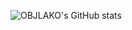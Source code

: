 ![OBJLAKO's GitHub stats](https://github-readme-stats.vercel.app/api?username=OBJLAKO&show_icons=true)
